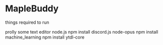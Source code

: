 # MapleBuddy

things required to run


prolly some text editor
node.js
npm install discord.js node-opus
npm install machine_learning
npm install ytdl-core

